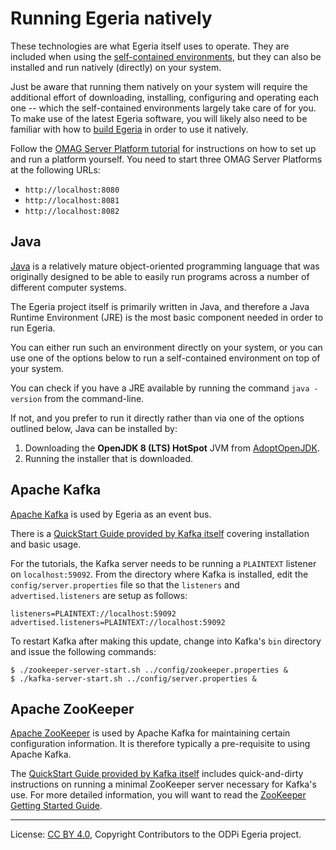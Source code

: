 <!-- SPDX-License-Identifier: CC-BY-4.0 -->
<!-- Copyright Contributors to the ODPi Egeria project. -->

# Running Egeria natively

These technologies are what Egeria itself uses to operate. They are included when using the
[self-contained environments](running-self-contained.md), but they can also be installed and run natively (directly)
on your system.

Just be aware that running them natively on your system will require the additional effort of downloading, installing,
configuring and operating each one -- which the self-contained environments largely take care of for you. To make use
of the latest Egeria software, you will likely also need to be familiar with how to [build Egeria](building.md) in
order to use it natively.

Follow the [OMAG Server Platform tutorial](../open-metadata-tutorials/omag-server-tutorial/task-starting-the-omag-server-platform.md)
for instructions on how to set up and run a platform yourself.
You need to start three OMAG Server Platforms at the following URLs:

- `http://localhost:8080`
- `http://localhost:8081`
- `http://localhost:8082`

## Java

[Java](https://www.java.com) is a relatively mature object-oriented programming language that was
originally designed to be able to easily run programs across a number of different computer systems.

The Egeria project itself is primarily written in Java, and therefore a Java Runtime Environment (JRE)
is the most basic component needed in order to run Egeria.

You can either run such an environment directly on your system, or you can use one of the options
below to run a self-contained environment on top of your system.

You can check if you have a JRE available by running the command `java -version` from the command-line.

If not, and you prefer to run it directly rather than via one of the options outlined below,
Java can be installed by:

1. Downloading the **OpenJDK 8 (LTS) HotSpot** JVM from [AdoptOpenJDK](https://adoptopenjdk.net).
1. Running the installer that is downloaded.

## Apache Kafka

[Apache Kafka](https://kafka.apache.org) is used by Egeria as an event bus.

There is a [QuickStart Guide provided by Kafka itself](https://kafka.apache.org/quickstart) covering
installation and basic usage.

For the tutorials, the Kafka server needs to be running a `PLAINTEXT` listener on `localhost:59092`. From the directory
where Kafka is installed, edit the `config/server.properties` file so that the `listeners` and `advertised.listeners`
are setup as follows:

```text
listeners=PLAINTEXT://localhost:59092
advertised.listeners=PLAINTEXT://localhost:59092
```

To restart Kafka after making this update, change into Kafka's `bin` directory and issue the following commands:

```
$ ./zookeeper-server-start.sh ../config/zookeeper.properties &
$ ./kafka-server-start.sh ../config/server.properties &
```

## Apache ZooKeeper

[Apache ZooKeeper](https://zookeeper.apache.org) is used by Apache Kafka for maintaining certain configuration
information. It is therefore typically a pre-requisite to using Apache Kafka.

The [QuickStart Guide provided by Kafka itself](https://kafka.apache.org/quickstart) includes quick-and-dirty
instructions on running a minimal ZooKeeper server necessary for Kafka's use. For more detailed information,
you will want to read the [ZooKeeper Getting Started Guide](https://zookeeper.apache.org/doc/current/zookeeperStarted.html).


----
License: [CC BY 4.0](https://creativecommons.org/licenses/by/4.0/),
Copyright Contributors to the ODPi Egeria project.

